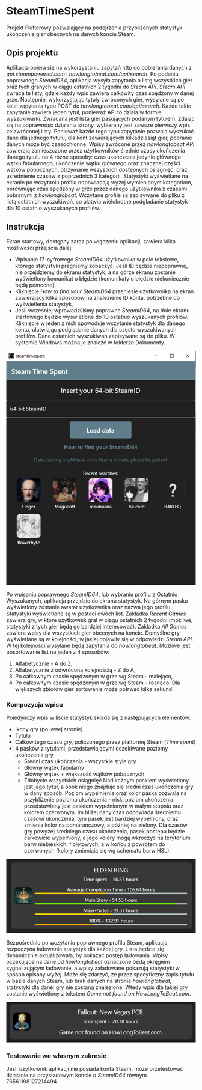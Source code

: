 # SteamTimeSpent

Projekt Flutterowy pozwalający na podejrzenia przybliżonych statystyk ukończenia gier obecnych na danych koncie Steam.

## Opis projektu

Aplikacja opiera się na wykorzystaniu zapytań http do pobierania danych z *api.steampowered.com* i *howlongtobeat.com/api/search*. Po podaniu poprawnego *SteamID64*, aplikacja wysyła zapytania o listę wszystkich gier oraz tych granych w ciągu ostatnich 2 tygodni do *Steam API*. *Steam API* zwraca te listy, gdzie każdy wpis zawiera całkowity czas spędzony w danej grze. Następnie, wykorzystując tytuły zwróconych gier, wysyłane są po kolei zapytania typu POST do *howlongtobeat.com/api/search*. Każde takie zapytanie zawiera jeden tytuł, ponieważ API to działa w formie wyszukiwarki. Zwracana jest lista gier pasujących podanym tytułem. Zdając się na poprawność działania strony, wybierany jest zawsze pierwszy wpis ze zwróconej listy. Ponieważ każde tego typu zapytanie pozwala wyszukać dane dla jednego tytułu, dla kont zawierających kilkadziesiąt gier, pobranie danych może być czasochłonne.
Wpisy zwrócone przez *howlongtobeat API* zawierają zamieszczone przez użytkowników średnie czasy ukończenia danego tytułu na 4 różne sposoby: czas ukończenia jedynie głównego wątku fabularnego, ukończenie wątku głównego oraz znacznej części wątków pobocznych, otrzymanie wszystkich dostępnych osiągnięć, oraz uśrednienie czasów z poprzednich 3 kategorii. Statystyki wyświetlane na ekranie po wczytaniu profilu odpowiadają wyżej wymienionym kategoriom, porównując czas spędzony w grze przez danego użytkownika z czasami pobranymi z *howlongtobeat*.
Wczytane profile są zapisywane do pliku z listą ostatnich wyszukiwań, co ułatwia wielokrotne podgladanie statystyk dla 10 ostatnio wyszukanych profilów.

## Instrukcja

Ekran startowy, dostępny zaraz po włączeniu aplikacji, zawiera kilka możliwości przejścia dalej:
- Wpisanie 17-cyfrowego *SteamID64* użytkownika w pole tekstowe, którego statystyki pragniemy zobaczyć. Jeśli ID będzie niepoprawne, nie przejdziemy do ekranu statystyk, a na górze ekranu zostanie wyświetlony komunikat o błędzie (komunikaty o błędzie niekoniecznie będą pomocne),
- Kliknięcie *How to find your SteamID64* przeniesie użytkownika na ekran zawierający kilka sposobów na znalezienie ID konta, potrzebne do wyświetlenia statystyk,
- Jeśli wcześniej wprowadziliśmy poprawne *SteamID64*, na dole ekranu startowego będzie wyświetlone do 10 ostatnio wyszukanych profilów. Kliknięcie w jeden z nich spowoduje wczytanie statystyk dla danego konta, ułatwiając podglądanie danych dla często wyszukiwanych profilów.
Dane ostatnich wyszukiwań zapisywane są do pliku. W systemie Windows można je znaleźć w folderze Dokumenty.

![Obraz prezentujący ekran startowy](readme_images\StartScreen.PNG)

Po wpisaniu poprawnego *SteamID64*, lub wybraniu profilu z Ostatnio Wyszukanych, aplikacja przejdzie do ekranu statystyk. Na górnym pasku wyświetlony zostanie awatar użytkownika oraz nazwa jego profilu.
Statystyki wyświetlone są w postaci dwóch list. Zakładka *Recent Games* zawiera gry, w które użytkownik grał w ciągu ostatnich 2 tygodni (możliwe, statystyki z tych gier będą go bardziej interesować). Zakładka *All Games* zawiera wpisy dla wszystkich gier obecnych na koncie.
Domyślne gry wyświetlane są w kolejności, w jakiej pojawiły się w odpowiedzi *Steam API*. W tej kolejności wysyłane będą zapytania do *howlongtobeat*.
Możliwe jest posortowanie list na jeden z 4 sposobów:
1. Alfabetycznie - A do Z,
2. Alfabetycznie z odwróconą kolejnością - Z do A,
3. Po całkowitym czasie spędzonym w grze wg Steam - malejąco,
4. Po całkowitym czasie spędzonym w grze wg Steam - rosnąco.
Dla większych zbiorów gier sortowanie może potrwać kilka sekund.

### Kompozycja wpisu
Pojedynczy wpis w liście statystyk składa się z następujących elementów:
- Ikony gry (po lewej stronie)
- Tytułu
- Całkowitego czasu gry, policzonego przez platformę Steam (*Time spent*)
- 4 pasków z tytułami, przedstawiającymi oczekiwane poziomy ukończenia gry
    - Średni czas ukończenia - wszystkie style gry
    - Główny wątek fabularny
    - Główny wątek + większość wątków pobocznych
    - Zdobycie wszystkich osiągnięć
Nad każdym paskiem wyświetlony jest jego tytuł, a obok niego znajduje się średni czas ukończenia gry w dany sposób.
Poziom wypełnienia oraz kolor paska pozwala na przybliżenie poziomu ukończenia - niski poziom ukończenia przedstawiany jest paskiem wypełnionym w małym stopniu oraz kolorem czerwonym. Im bliżej dany czas odpowiada średniemu czasowi ukończenia, tym pasek jest bardziej wypełniony, oraz zmienia kolor na pomarańczowy, a później na zielony.
Dla czasów gry powyżej średniego czasu ukończenia, pasek postępu będzie całkowicie wypełniony, a jego kolory mogą wkroczyć na terytorium barw niebieskich, fioletowych, a w końcu z powrotem do czerwonych (kolory zmieniają się wg schematu barw HSL).

![Obraz prezentujący wpis gry znalezionej](readme_images\AverageCompletion.PNG)

Bezpośrednio po wczytaniu poprawnego profilu Steam, aplikacja rozpoczyna ładowanie statystyk dla każdej gry. Lista będzie się dynamicznie aktualizowała, by pokazać postęp ładowania. Wpisy oczekujące na dane od *howlongtobeat* oznaczone będą okręgiem sygnalizującym ładowanie, a wpisy załadowane pokazują statystyki w sposób opisany wyżej.
Może się zdarzyć, że przez specyficzny zapis tytułu w bazie danych Steam, lub brak danych na stronie *howlongtobeat*, statystyki dla danej gry nie zostaną znalezione. Wtedy wpis dla takiej gry zostanie wyświetlony z tekstem *Game not found on HowLongToBeat.com*.

![Obraz prezentujący wpis nieznalezionej gry](readme_images\GameNotFound.PNG)

### Testowanie we własnym zakresie
Jeśli użytkownik aplikacji nie posiada konta Steam, może przetestować działanie na przykładowym koncie o *SteamID64* równym 76561198127214494.